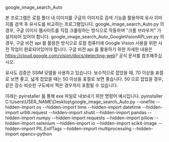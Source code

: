 google_image_search_Auto

본 프로그램은 로컬 폴더 내 이미지를 구글의 이미지로 검색 기능을 활용하여 유사 이미지를 검색 후 유사도를 비교하는 프로그램입니다.
google_image_search_Auto.py 의 경우, 구글 이미지 웹사이트를 직접 크롤링하는 방식으로 작동하며 "크롬 브라우저" 가 설치되어 있어야 합니다.
google_image_search_Auto_GoogleVisionAPI_ver.py 의 경우, 구글 비전 api 를 활용한 방식으로 로컬 컴퓨터에 Google Vision 사용을 위한 사전 작업이 완료되어있어야 합니다.
구글 비전 api 를 활용하기 위한 자세한 내용은 https://cloud.google.com/vision/docs/detecting-web? 공식 문서를 참조해주십시오.

유사도 검증은 SSIM 모델을 사용하고 있습니다.
보수적으로 잡았을 때, 70 이상을 표절로 보면 좋고, 넓게 잡았을 때는 50 이상을 표절로 보면 좋습니다.
50 으로 잡았을 경우, 같은 장소 비슷한 구도에서 찍은 경우까지 포함될 수 있습니다.

아래는 pyinstaller 를 통해 exe 파일로 내보내기 위한 명령어 예시입니다.
pyinstaller C:\Users\USER_NAME\Desktop\google_image_search_Auto.py --onefile --hidden-import os --hidden-import time --hidden-import datetime --hidden-import urllib.request --hidden-import shutil --hidden-import pandas --hidden-import numpy --hidden-import requests --hidden-import pillow --hidden-import selenium --hidden-import io --hidden-import scikit-image --hidden-import PIL.ExifTags --hidden-import multiprocessing --hidden-import opencv-python

